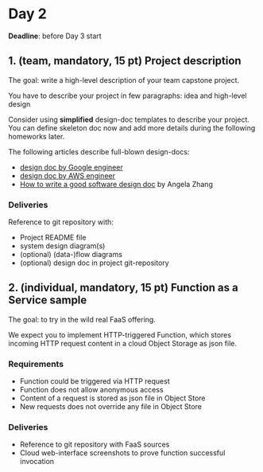 # Day 2

**Deadline**: before Day 3 start

## 1. (team, mandatory, 15 pt) Project description

The goal: write a high-level description of your team capstone project.

You have to describe your project in few paragraphs: idea and high-level design

Consider using **simplified** design-doc templates to describe your project. You can define skeleton doc now and add more details during the following homeworks later.

The following articles describe full-blown design-docs:

- [design doc by Google engineer](https://www.industrialempathy.com/posts/design-docs-at-google/)
- [design doc by AWS engineer](https://medium.com/machine-words/writing-technical-design-docs-revisited-850d36570ec)
- [How to write a good software design doc](https://link.medium.com/AjcWfsa0r7) by Angela Zhang

### Deliveries

Reference to git repository with:

- Project README file
- system design diagram(s)
- (optional) (data-)flow diagrams
- (optional) design doc in project git-repository

## 2. (individual, mandatory, 15 pt) Function as a Service sample

The goal: to try in the wild real FaaS offering.

We expect you to implement HTTP-triggered Function, which stores incoming HTTP request content in a cloud Object Storage as json file.

### Requirements

- Function could be triggered via HTTP request
- Function does not allow anonymous access
- Content of a request is stored as json file in Object Store
- New requests does not override any file in Object Store

### Deliveries

- Reference to git repository with FaaS sources
- Cloud web-interface screenshots to prove function successful invocation
